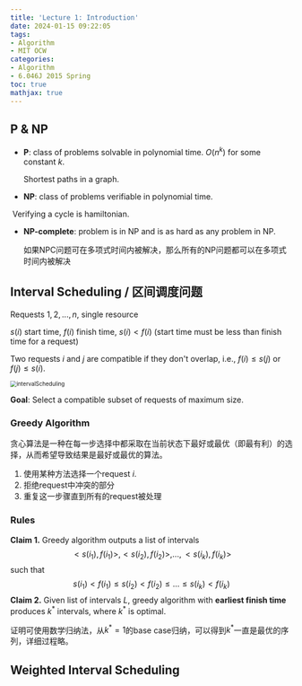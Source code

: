 ```yaml
---
title: 'Lecture 1: Introduction'
date: 2024-01-15 09:22:05
tags:
- Algorithm
- MIT OCW
categories:
- Algorithm
- 6.046J 2015 Spring
toc: true
mathjax: true
---
```


## P & NP

- **P**: class of problems solvable in polynomial time. $O(n^k)$ for some constant $k$. 

  Shortest paths in a graph.

- **NP**: class of problems verifiable in polynomial time. 

​	Verifying a cycle is hamiltonian.

- **NP-complete**: problem is in NP and is as hard as any problem in NP.

  如果NPC问题可在多项式时间内被解决，那么所有的NP问题都可以在多项式时间内被解决

## Interval Scheduling / 区间调度问题

Requests $1,2, . . . , n$, single resource

$s(i)$ start time, $f(i)$ finish time, $s(i) < f(i)$ (start time must be less than finish time for a request)

Two requests $i$ and $j$ are compatible if they don't overlap, i.e., $f(i) \le s(j)$ or $f(j) \le s(i)$.

<img src="https://cdn.jsdelivr.net/gh/shuyuHU328/picx-images-hosting@master/intervalScheduling.5vmv6e5bjes0.png" alt="intervalScheduling" style="zoom:70%;" />

**Goal**: Select a compatible subset of requests of maximum size.

### Greedy Algorithm

贪心算法是一种在每一步选择中都采取在当前状态下最好或最优（即最有利）的选择，从而希望导致结果是最好或最优的算法。

1. 使用某种方法选择一个request $i$.
2. 拒绝request中冲突的部分
3. 重复这一步骤直到所有的request被处理

### Rules

**Claim 1.** Greedy algorithm outputs a list of intervals
$$
< s(i_1), f(i_1)>, < s(i_2), f(i_2)>, . . . , < s(i_k), f(i_k) >
$$
such that
$$
s\left(i_{1}\right)<f\left(i_{1}\right) \leq s\left(i_{2}\right)<f\left(i_{2}\right) \leq \ldots \leq s\left(i_{k}\right)<f\left(i_{k}\right)
$$
**Claim 2.** Given list of intervals $L$, greedy algorithm with **earliest finish time** produces $k^*$ intervals, where $k^*$ is optimal.

证明可使用数学归纳法，从$k^*=1$的base case归纳，可以得到$k^*$一直是最优的序列，详细过程略。

## Weighted Interval Scheduling

